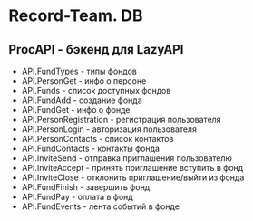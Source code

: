 # Record-Team. DB
## **ProcAPI** - бэкенд для LazyAPI
- API.FundTypes - типы фондов
- API.PersonGet - инфо о персоне
- API.Funds - список доступных фондов
- API.FundAdd - создание фонда
- API.FundGet - инфо о фонде
- API.PersonRegistration - регистрация пользователя
- API.PersonLogin - авторизация пользователя
- API.PersonContacts - список контактов
- API.FundContacts - контакты фонда 
- API.InviteSend - отправка приглашения пользователю
- API.InviteAccept - принять приглашение вступить в фонд
- API.InviteClose - отклонить приглашение/выйти из фонда
- API.FundFinish - завершить фонд
- API.FundPay - оплата в фонд
- API.FundEvents - лента событий в фонде
